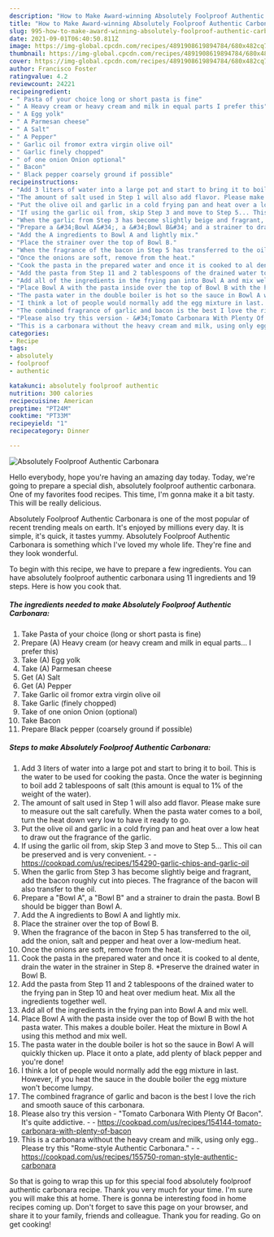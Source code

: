 ```yaml
---
description: "How to Make Award-winning Absolutely Foolproof Authentic Carbonara"
title: "How to Make Award-winning Absolutely Foolproof Authentic Carbonara"
slug: 995-how-to-make-award-winning-absolutely-foolproof-authentic-carbonara
date: 2021-09-01T06:40:50.811Z
image: https://img-global.cpcdn.com/recipes/4891908619894784/680x482cq70/absolutely-foolproof-authentic-carbonara-recipe-main-photo.jpg
thumbnail: https://img-global.cpcdn.com/recipes/4891908619894784/680x482cq70/absolutely-foolproof-authentic-carbonara-recipe-main-photo.jpg
cover: https://img-global.cpcdn.com/recipes/4891908619894784/680x482cq70/absolutely-foolproof-authentic-carbonara-recipe-main-photo.jpg
author: Francisco Foster
ratingvalue: 4.2
reviewcount: 24221
recipeingredient:
- " Pasta of your choice long or short pasta is fine"
- " A Heavy cream or heavy cream and milk in equal parts I prefer this"
- " A Egg yolk"
- " A Parmesan cheese"
- " A Salt"
- " A Pepper"
- " Garlic oil fromor extra virgin olive oil"
- " Garlic finely chopped"
- " of one onion Onion optional"
- " Bacon"
- " Black pepper coarsely ground if possible"
recipeinstructions:
- "Add 3 liters of water into a large pot and start to bring it to boil. This is the water to be used for cooking the pasta. Once the water is beginning to boil add 2 tablespoons of salt (this amount is equal to 1% of the weight of the water)."
- "The amount of salt used in Step 1 will also add flavor. Please make sure to measure out the salt carefully. When the pasta water comes to a boil, turn the heat down very low to have it ready to go."
- "Put the olive oil and garlic in a cold frying pan and heat over a low heat to draw out the fragrance of the garlic."
- "If using the garlic oil from, skip Step 3 and move to Step 5... This oil can be preserved and is very convenient.  https://cookpad.com/us/recipes/154290-garlic-chips-and-garlic-oil"
- "When the garlic from Step 3 has become slightly beige and fragrant, add the bacon roughly cut into pieces. The fragrance of the bacon will also transfer to the oil."
- "Prepare a &#34;Bowl A&#34;, a &#34;Bowl B&#34; and a strainer to drain the pasta. Bowl B should be bigger than Bowl A."
- "Add the A ingredients to Bowl A and lightly mix."
- "Place the strainer over the top of Bowl B."
- "When the fragrance of the bacon in Step 5 has transferred to the oil, add the onion, salt and pepper and heat over a low-medium heat."
- "Once the onions are soft, remove from the heat."
- "Cook the pasta in the prepared water and once it is cooked to al dente, drain the water in the strainer in Step 8. *Preserve the drained water in Bowl B."
- "Add the pasta from Step 11 and 2 tablespoons of the drained water to the frying pan in Step 10 and heat over medium heat. Mix all the ingredients together well."
- "Add all of the ingredients in the frying pan into Bowl A and mix well."
- "Place Bowl A with the pasta inside over the top of Bowl B with the hot pasta water. This makes a double boiler. Heat the mixture in Bowl A using this method and mix well."
- "The pasta water in the double boiler is hot so the sauce in Bowl A will quickly thicken up. Place it onto a plate, add plenty of black pepper and you&#39;re done!"
- "I think a lot of people would normally add the egg mixture in last. However, if you heat the sauce in the double boiler the egg mixture won&#39;t become lumpy."
- "The combined fragrance of garlic and bacon is the best I love the rich and smooth sauce of this carbonara."
- "Please also try this version - &#34;Tomato Carbonara With Plenty Of Bacon&#34;. It&#39;s quite addictive.  https://cookpad.com/us/recipes/154144-tomato-carbonara-with-plenty-of-bacon"
- "This is a carbonara without the heavy cream and milk, using only egg.. Please try this &#34;Rome-style Authentic Carbonara.&#34;  https://cookpad.com/us/recipes/155750-roman-style-authentic-carbonara"
categories:
- Recipe
tags:
- absolutely
- foolproof
- authentic

katakunci: absolutely foolproof authentic 
nutrition: 300 calories
recipecuisine: American
preptime: "PT24M"
cooktime: "PT33M"
recipeyield: "1"
recipecategory: Dinner

---
```



![Absolutely Foolproof Authentic Carbonara](https://img-global.cpcdn.com/recipes/4891908619894784/680x482cq70/absolutely-foolproof-authentic-carbonara-recipe-main-photo.jpg)

Hello everybody, hope you're having an amazing day today. Today, we're going to prepare a special dish, absolutely foolproof authentic carbonara. One of my favorites food recipes. This time, I'm gonna make it a bit tasty. This will be really delicious.



Absolutely Foolproof Authentic Carbonara is one of the most popular of recent trending meals on earth. It's enjoyed by millions every day. It is simple, it's quick, it tastes yummy. Absolutely Foolproof Authentic Carbonara is something which I've loved my whole life. They're fine and they look wonderful.


To begin with this recipe, we have to prepare a few ingredients. You can have absolutely foolproof authentic carbonara using 11 ingredients and 19 steps. Here is how you cook that.

<!--inarticleads1-->

##### The ingredients needed to make Absolutely Foolproof Authentic Carbonara:

1. Take  Pasta of your choice (long or short pasta is fine)
1. Prepare  (A) Heavy cream (or heavy cream and milk in equal parts... I prefer this)
1. Take  (A) Egg yolk
1. Take  (A) Parmesan cheese
1. Get  (A) Salt
1. Get  (A) Pepper
1. Take  Garlic oil fromor extra virgin olive oil
1. Take  Garlic (finely chopped)
1. Take  of one onion Onion (optional)
1. Take  Bacon
1. Prepare  Black pepper (coarsely ground if possible)




<!--inarticleads2-->

##### Steps to make Absolutely Foolproof Authentic Carbonara:

1. Add 3 liters of water into a large pot and start to bring it to boil. This is the water to be used for cooking the pasta. Once the water is beginning to boil add 2 tablespoons of salt (this amount is equal to 1% of the weight of the water).
1. The amount of salt used in Step 1 will also add flavor. Please make sure to measure out the salt carefully. When the pasta water comes to a boil, turn the heat down very low to have it ready to go.
1. Put the olive oil and garlic in a cold frying pan and heat over a low heat to draw out the fragrance of the garlic.
1. If using the garlic oil from, skip Step 3 and move to Step 5... This oil can be preserved and is very convenient. -  - https://cookpad.com/us/recipes/154290-garlic-chips-and-garlic-oil
1. When the garlic from Step 3 has become slightly beige and fragrant, add the bacon roughly cut into pieces. The fragrance of the bacon will also transfer to the oil.
1. Prepare a &#34;Bowl A&#34;, a &#34;Bowl B&#34; and a strainer to drain the pasta. Bowl B should be bigger than Bowl A.
1. Add the A ingredients to Bowl A and lightly mix.
1. Place the strainer over the top of Bowl B.
1. When the fragrance of the bacon in Step 5 has transferred to the oil, add the onion, salt and pepper and heat over a low-medium heat.
1. Once the onions are soft, remove from the heat.
1. Cook the pasta in the prepared water and once it is cooked to al dente, drain the water in the strainer in Step 8. *Preserve the drained water in Bowl B.
1. Add the pasta from Step 11 and 2 tablespoons of the drained water to the frying pan in Step 10 and heat over medium heat. Mix all the ingredients together well.
1. Add all of the ingredients in the frying pan into Bowl A and mix well.
1. Place Bowl A with the pasta inside over the top of Bowl B with the hot pasta water. This makes a double boiler. Heat the mixture in Bowl A using this method and mix well.
1. The pasta water in the double boiler is hot so the sauce in Bowl A will quickly thicken up. Place it onto a plate, add plenty of black pepper and you&#39;re done!
1. I think a lot of people would normally add the egg mixture in last. However, if you heat the sauce in the double boiler the egg mixture won&#39;t become lumpy.
1. The combined fragrance of garlic and bacon is the best I love the rich and smooth sauce of this carbonara.
1. Please also try this version - &#34;Tomato Carbonara With Plenty Of Bacon&#34;. It&#39;s quite addictive. -  - https://cookpad.com/us/recipes/154144-tomato-carbonara-with-plenty-of-bacon
1. This is a carbonara without the heavy cream and milk, using only egg.. Please try this &#34;Rome-style Authentic Carbonara.&#34; -  - https://cookpad.com/us/recipes/155750-roman-style-authentic-carbonara




So that is going to wrap this up for this special food absolutely foolproof authentic carbonara recipe. Thank you very much for your time. I'm sure you will make this at home. There is gonna be interesting food in home recipes coming up. Don't forget to save this page on your browser, and share it to your family, friends and colleague. Thank you for reading. Go on get cooking!

